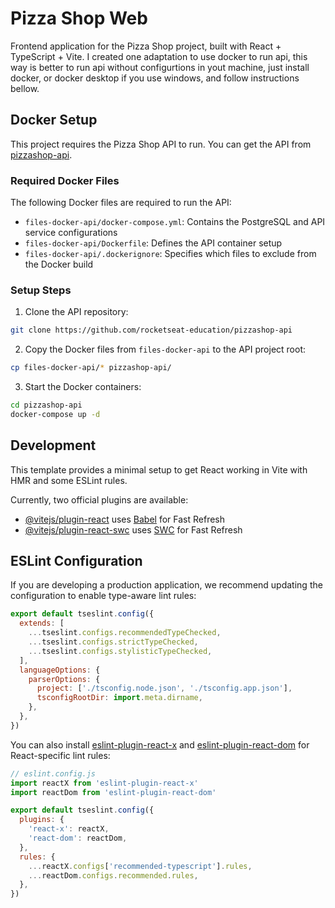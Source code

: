 # Pizza Shop Web

Frontend application for the Pizza Shop project, built with React + TypeScript + Vite. I created one adaptation to use docker to run api, this way is better to run api without configurtions in yout machine, just install docker, or docker desktop if you use windows, and follow instructions bellow.

## Docker Setup

This project requires the Pizza Shop API to run. You can get the API from [pizzashop-api](https://github.com/rocketseat-education/pizzashop-api).

### Required Docker Files

The following Docker files are required to run the API:

- `files-docker-api/docker-compose.yml`: Contains the PostgreSQL and API service configurations
- `files-docker-api/Dockerfile`: Defines the API container setup
- `files-docker-api/.dockerignore`: Specifies which files to exclude from the Docker build

### Setup Steps

1. Clone the API repository:

```bash
git clone https://github.com/rocketseat-education/pizzashop-api
```

2. Copy the Docker files from `files-docker-api` to the API project root:

```bash
cp files-docker-api/* pizzashop-api/
```

3. Start the Docker containers:

```bash
cd pizzashop-api
docker-compose up -d
```

## Development

This template provides a minimal setup to get React working in Vite with HMR and some ESLint rules.

Currently, two official plugins are available:

- [@vitejs/plugin-react](https://github.com/vitejs/vite-plugin-react/blob/main/packages/plugin-react) uses [Babel](https://babeljs.io/) for Fast Refresh
- [@vitejs/plugin-react-swc](https://github.com/vitejs/vite-plugin-react/blob/main/packages/plugin-react-swc) uses [SWC](https://swc.rs/) for Fast Refresh

## ESLint Configuration

If you are developing a production application, we recommend updating the configuration to enable type-aware lint rules:

```js
export default tseslint.config({
  extends: [
    ...tseslint.configs.recommendedTypeChecked,
    ...tseslint.configs.strictTypeChecked,
    ...tseslint.configs.stylisticTypeChecked,
  ],
  languageOptions: {
    parserOptions: {
      project: ['./tsconfig.node.json', './tsconfig.app.json'],
      tsconfigRootDir: import.meta.dirname,
    },
  },
})
```

You can also install [eslint-plugin-react-x](https://github.com/Rel1cx/eslint-react/tree/main/packages/plugins/eslint-plugin-react-x) and [eslint-plugin-react-dom](https://github.com/Rel1cx/eslint-react/tree/main/packages/plugins/eslint-plugin-react-dom) for React-specific lint rules:

```js
// eslint.config.js
import reactX from 'eslint-plugin-react-x'
import reactDom from 'eslint-plugin-react-dom'

export default tseslint.config({
  plugins: {
    'react-x': reactX,
    'react-dom': reactDom,
  },
  rules: {
    ...reactX.configs['recommended-typescript'].rules,
    ...reactDom.configs.recommended.rules,
  },
})
```
